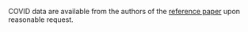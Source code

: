 COVID data are available from the authors of the [reference paper](https://www.nature.com/articles/s41598-021-84565-3) upon reasonable request.